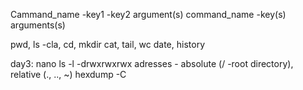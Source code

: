 Cammand_name -key1 -key2 argument(s)
command_name -key(s) arguments(s)

pwd, ls -cla, cd, mkdir
cat, tail, wc
date, history

day3:
nano
ls -l -drwxrwxrwx
adresses - absolute (/ -root directory), relative (., .., ~)
hexdump -C
